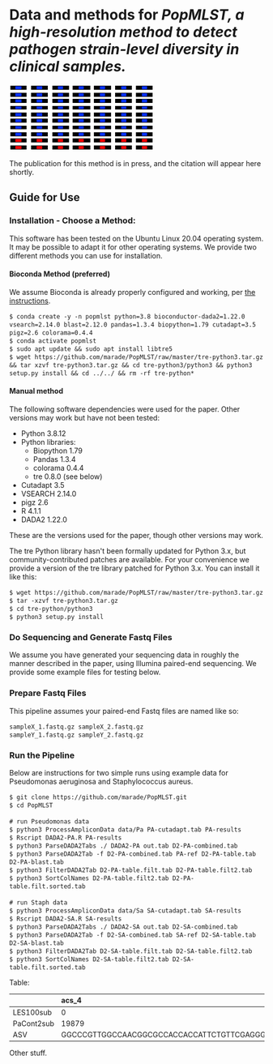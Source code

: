 # Data and methods for <i>PopMLST, a high-resolution method to detect pathogen strain-level diversity in clinical samples.</i>
![logo](/title.png)

The publication for this method is in press, and the citation will appear here shortly.
## Guide for Use
### Installation - Choose a Method:
This software has been tested on the Ubuntu Linux 20.04 operating system. It may be possible to adapt it for other operating systems. We provide two different methods you can use for installation.
#### Bioconda Method (preferred)
We assume Bioconda is already properly configured and working, per <a href="https://bioconda.github.io/user/install.html">the instructions</a>.

    $ conda create -y -n popmlst python=3.8 bioconductor-dada2=1.22.0 vsearch=2.14.0 blast=2.12.0 pandas=1.3.4 biopython=1.79 cutadapt=3.5 pigz=2.6 colorama=0.4.4
    $ conda activate popmlst
    $ sudo apt update && sudo apt install libtre5
    $ wget https://github.com/marade/PopMLST/raw/master/tre-python3.tar.gz && tar xzvf tre-python3.tar.gz && cd tre-python3/python3 && python3 setup.py install && cd ../../ && rm -rf tre-python*

#### Manual method
The following software dependencies were used for the paper. Other versions may work but have not been tested:
* Python 3.8.12
* Python libraries:
  * Biopython 1.79
  * Pandas 1.3.4
  * colorama 0.4.4
  * tre 0.8.0 (see below)
* Cutadapt 3.5
* VSEARCH 2.14.0
* pigz 2.6
* R 4.1.1
* DADA2 1.22.0

These are the versions used for the paper, though other versions may work.

The tre Python library hasn't been formally updated for Python 3.x, but community-contributed patches are available. For your convenience we provide a version of the tre library patched for Python 3.x. You can install it like this:

    $ wget https://github.com/marade/PopMLST/raw/master/tre-python3.tar.gz
    $ tar -xzvf tre-python3.tar.gz
    $ cd tre-python/python3
    $ python3 setup.py install

### Do Sequencing and Generate Fastq Files
We assume you have generated your sequencing data in roughly the manner described in the paper, using Illumina paired-end sequencing. We provide some example files for testing below.
### Prepare Fastq Files
This pipeline assumes your paired-end Fastq files are named like so:

    sampleX_1.fastq.gz sampleX_2.fastq.gz
    sampleY_1.fastq.gz sampleY_2.fastq.gz

### Run the Pipeline
Below are instructions for two simple runs using example data for Pseudomonas aeruginosa and Staphylococcus aureus.

    $ git clone https://github.com/marade/PopMLST.git
    $ cd PopMLST
    
    # run Pseudomonas data
    $ python3 ProcessAmpliconData data/Pa PA-cutadapt.tab PA-results
    $ Rscript DADA2-PA.R PA-results
    $ python3 ParseDADA2Tabs ./ DADA2-PA out.tab D2-PA-combined.tab
    $ python3 ParseDADA2Tab -f D2-PA-combined.tab PA-ref D2-PA-table.tab D2-PA-blast.tab
    $ python3 FilterDADA2Tab D2-PA-table.filt.tab D2-PA-table.filt2.tab
    $ python3 SortColNames D2-PA-table.filt2.tab D2-PA-table.filt.sorted.tab
    
    # run Staph data
    $ python3 ProcessAmpliconData data/Sa SA-cutadapt.tab SA-results
    $ Rscript DADA2-SA.R SA-results
    $ python3 ParseDADA2Tabs ./ DADA2-SA out.tab D2-SA-combined.tab
    $ python3 ParseDADA2Tab -f D2-SA-combined.tab SA-ref D2-SA-table.tab D2-SA-blast.tab
    $ python3 FilterDADA2Tab D2-SA-table.filt.tab D2-SA-table.filt2.tab
    $ python3 SortColNames D2-SA-table.filt2.tab D2-SA-table.filt.sorted.tab

Table:

|          |acs_4                                                                                                                                                                                                                                                                                                                                                                                                 |acs_6                                                                                                                                                                                                                                                                                                                                                                                                 |aro_5                                                                                                                                                                                                                                                                                                                                                                                                                                                                                                             |aro_5*                                                                                                                                                                                                                                                                                                                                                                                                                                                                                                            |aro_75                                                                                                                                                                                                                                                                                                                                                                                                                                                                                                            |gua_11                                                                                                                                                                                                                                                                                                                                                                               |gua_16                                                                                                                                                                                                                                                                                                                                                                               |mut_12                                                                                                                                                                                                                                                                                                                                                                                                                                                    |mut_3                                                                                                                                                                                                                                                                                                                                                                                                                                                     |nuo_1                                                                                                                                                                                                                                                                                                                                                                         |nuo_4                                                                                                                                                                                                                                                                                                                                                                         |pps_23                                                                                                                                                                                                                                                                                                                                                                            |pps_6                                                                                                                                                                                                                                                                                                                                                                             |trp_1                                                                                                                                                                                                                                                                                                                                                                                                                                                      |trp_3
:---------|:-----------------------------------------------------------------------------------------------------------------------------------------------------------------------------------------------------------------------------------------------------------------------------------------------------------------------------------------------------------------------------------------------------|:-----------------------------------------------------------------------------------------------------------------------------------------------------------------------------------------------------------------------------------------------------------------------------------------------------------------------------------------------------------------------------------------------------|:-----------------------------------------------------------------------------------------------------------------------------------------------------------------------------------------------------------------------------------------------------------------------------------------------------------------------------------------------------------------------------------------------------------------------------------------------------------------------------------------------------------------|:-----------------------------------------------------------------------------------------------------------------------------------------------------------------------------------------------------------------------------------------------------------------------------------------------------------------------------------------------------------------------------------------------------------------------------------------------------------------------------------------------------------------|:-----------------------------------------------------------------------------------------------------------------------------------------------------------------------------------------------------------------------------------------------------------------------------------------------------------------------------------------------------------------------------------------------------------------------------------------------------------------------------------------------------------------|:------------------------------------------------------------------------------------------------------------------------------------------------------------------------------------------------------------------------------------------------------------------------------------------------------------------------------------------------------------------------------------|:------------------------------------------------------------------------------------------------------------------------------------------------------------------------------------------------------------------------------------------------------------------------------------------------------------------------------------------------------------------------------------|:---------------------------------------------------------------------------------------------------------------------------------------------------------------------------------------------------------------------------------------------------------------------------------------------------------------------------------------------------------------------------------------------------------------------------------------------------------|:---------------------------------------------------------------------------------------------------------------------------------------------------------------------------------------------------------------------------------------------------------------------------------------------------------------------------------------------------------------------------------------------------------------------------------------------------------|:-----------------------------------------------------------------------------------------------------------------------------------------------------------------------------------------------------------------------------------------------------------------------------------------------------------------------------------------------------------------------------|:-----------------------------------------------------------------------------------------------------------------------------------------------------------------------------------------------------------------------------------------------------------------------------------------------------------------------------------------------------------------------------|:---------------------------------------------------------------------------------------------------------------------------------------------------------------------------------------------------------------------------------------------------------------------------------------------------------------------------------------------------------------------------------|:---------------------------------------------------------------------------------------------------------------------------------------------------------------------------------------------------------------------------------------------------------------------------------------------------------------------------------------------------------------------------------|:----------------------------------------------------------------------------------------------------------------------------------------------------------------------------------------------------------------------------------------------------------------------------------------------------------------------------------------------------------------------------------------------------------------------------------------------------------|:----------------------------------------------------------------------------------------------------------------------------------------------------------------------------------------------------------------------------------------------------------------------------------------------------------------------------------------------------------------------------------------------------------------------------------------------------------
LES100sub |0                                                                                                                                                                                                                                                                                                                                                                                                     |11264                                                                                                                                                                                                                                                                                                                                                                                                 |0                                                                                                                                                                                                                                                                                                                                                                                                                                                                                                                 |17                                                                                                                                                                                                                                                                                                                                                                                                                                                                                                                |0                                                                                                                                                                                                                                                                                                                                                                                                                                                                                                                 |19523                                                                                                                                                                                                                                                                                                                                                                                |0                                                                                                                                                                                                                                                                                                                                                                                    |0                                                                                                                                                                                                                                                                                                                                                                                                                                                         |8338                                                                                                                                                                                                                                                                                                                                                                                                                                                      |0                                                                                                                                                                                                                                                                                                                                                                             |19069                                                                                                                                                                                                                                                                                                                                                                         |21683                                                                                                                                                                                                                                                                                                                                                                             |0                                                                                                                                                                                                                                                                                                                                                                                 |6311                                                                                                                                                                                                                                                                                                                                                                                                                                                       |0
PaCont2sub|19879                                                                                                                                                                                                                                                                                                                                                                                                 |1572                                                                                                                                                                                                                                                                                                                                                                                                  |94                                                                                                                                                                                                                                                                                                                                                                                                                                                                                                                |0                                                                                                                                                                                                                                                                                                                                                                                                                                                                                                                 |3402                                                                                                                                                                                                                                                                                                                                                                                                                                                                                                              |1931                                                                                                                                                                                                                                                                                                                                                                                 |25718                                                                                                                                                                                                                                                                                                                                                                                |16812                                                                                                                                                                                                                                                                                                                                                                                                                                                     |1274                                                                                                                                                                                                                                                                                                                                                                                                                                                      |34964                                                                                                                                                                                                                                                                                                                                                                         |3880                                                                                                                                                                                                                                                                                                                                                                          |395                                                                                                                                                                                                                                                                                                                                                                               |4743                                                                                                                                                                                                                                                                                                                                                                              |567                                                                                                                                                                                                                                                                                                                                                                                                                                                        |5840
ASV       |GGCCCGTTGGCCAACGGCGCCACCACCATTCTGTTCGAGGGCGTACCGAACTACCCCGACGTGACCCGCGTGGCGAAGATCATCGACAAGCACAAGGTTAACATCCTCTACACCGCGCCGACCGCGATCCGCGCGATGATGGCCGAAGGCAAGGCGGCGGTGGCCGGTGCCGACGGTTCCAGCCTGCGTCTGCTCGGTTCGGTGGGCGAGCCGATCAACCCGGAAGCCTGGCAGTGGTACTACGAGACCGTCGGCCAGTCGCGCTGCCCGATCGTCGACACCTGGTGGCAGACCGAGACCGGCGCCTGCCTGATGACCCCGTTGCCGGGCGCCCATGCGATGAAGCCGGGCTCCGCGGCCAAGCCGTTCTTCGGCGTGGTCCCGGCGCTG|GGCCCGTTGGCCAACGGCGCCACCACCATTCTGTTCGAGGGCGTGCCGAACTACCCCGACGTGACCCGCGTGGCGAAAATCATCGACAAGCACAAGGTCAACATCCTCTACACCGCGCCGACCGCGATCCGCGCGATGATGGCCGAAGGCAAGGCGGCGGTGGCCGGTGCCGACGGTTCCAGCCTGCGTCTGCTCGGTTCGGTGGGCGAGCCGATCAACCCGGAAGCCTGGCAGTGGTACTACGAGACCGTCGGCCAGTCGCGCTGCCCGATCGTCGACACCTGGTGGCAGACCGAGACCGGCGCCTGCCTGATGACCCCGTTGCCGGGCGCCCATGCGATGAAGCCGGGCTCCGCGGCCAAGCCGTTCTTCGGCGTGGTCCCGGCGCTG|ATGTCACCGTGCCGTTCAAGGAAGAGGCCTATCGTCTGGTGGACGAGTTGAGCGAGCGGGCCACCCGGGCCGGGGCGGTGAACACCCTGATCCGCCTCGCCGACGGTCGCCTGCGCGGCGACAACACCGACGGCGCCGGCCTGCTGCGGGACCTGACGGCGAACGCCGGGGTCGAGCTGCGCGGCAAGCGGGTTCTCCTGCTCGGCGCCGGCGGTGCGGTGCGTGGGGTGCTCGAACCCTTCCTCGGCGAGTGCCCGGCGGAGTTGCTGATCGCCAACCGCACGGCGCGGAAGGCCGTGGACCTGGCCGAGCGGTTCGCCGACCTCGGCGCGGTGCACGGCTGCGGTTTCGCCGAGGTCGAAGGGCCTTTCGACCTGATCGTCAACGGCACCTCGGCCAGTCTTGCCGGCGACGTGCCGCCGCTGGCGCAGAGCGTGATCGAGCCCGGCCGTACCGTCTGCTACGACATGATGTATGCCAAGGAACCGACTGCCTTCA|ATGTCACCGTGCCGTTCAAGGAAGAGGCCTATCGTCTGGTGGACGAGTTGAGCGAGCGGGCCACCCGGGCCGGGGCGGTGAACACCCTGATCCGCCTCGCCGACGGTCGCCTGCGCGGCGACAACACCGACGGCGCCGGCCTGCTGCGGGACCTGACGGCGAACGCCGGGGTCGAGCTGCGCGGCAAGCGGGGTCTCCTGCTCGGCGCCGGCGGTGCGGTGCGTGGGGTGCTCGAACCCTTCCTCGGCGAGTGCCCGGCGGAGTTGCTGATCGCCAACCGCACGGCGCGGAAGGCCGTGGACCTGGCCGAGCGGTTCGCCGACCGCGGCGCGGTGCACGGCTGCGGTTTCGCCGAGGTCGAAGGGCCTTTCGACCTGATCGTCAACGGCACCTCGGCCAGTCTTGCCGGCGACGTGCCGCCGCTGGCGCAGAGCGTGATCGAGCCCGGCCGTACCGTCTGCTACGACATGATGTATGCCAAGGAACCGACTGCCTTCA|ATGTCACCGTGCCGTTCAAGGAAGAGGCCTATCGTCTGGTGGACGAATTGAGCGAGCGGGCCACCCGGGCCGGGGCGGTGAACACCCTGATCCGCCTGGCCGACGGTCGCCTGCGCGGCGACAACACCGACGGCGCGGGCTTGCTGCGGGACCTGACGGCGAACGCCGGGGTCGAGCTGCGCGGCAAGCGGGTTCTCCTGCTCGGCGCCGGCGGTGCGGTGCGCGGGGTGCTCGAACCCTTCCTCGGCGAGTGCCCGGCGGAGTTGCTGATCGCCAACCGCACGGCGCGGAAGGCCGTGGACCTGGCCGAGCGATTCGCCGATCTCGGCGCGGTGCGCGGCTGCGGTTTCGCCGAGGTCGAAGGGCCTTTCGACCTGGTCGTCAACGGCACCTCGGCCAGTCTTGCCGGCGACGTGCCGCCGCTGGCGCAGAGCGTGATCGAGCCCGGCCGTACCGTCTGCTACGACATGATGTATGCCAAGGAACCGACTGCCTTCA|CTGCTAGGCCTCTCCGGCGGCGTGGACTCCTCGGTGGTCGCCGCGCTGCTGCACAAGGCCATCGGCGACCAACTGACCTGCGTGTTCGTCGACAACGGCCTGCTGCGCCTGCACGAAGGCGACCAGGTGATGGCCATGTTCGCCGAGAACATGGGCGTGAAGGTGATCCGCGCCAACGCCGAGGACAAGTTCCTCGGCCGCCTGGCCGGCGTCGCCGACCCGGAAGAGAAGCGCAAGATCATCGGCCGCACCTTCATCGAAGTTTTCGACGAAGAAGCCACCAAGCTGCAGGACGTGAAGTTCCTCGCCCAGGGCACCATCTACCCCGACGTGATCGAGTCGGCCGGCGCCAAGACCGGCAAGGCCCACGTGA|CTGCTCGGCCTCTCCGGCGGCGTGGACTCCTCGGTGGTCGCCGCGCTGCTGCACAAGGCCATCGGCGACCAACTGACCTGCGTGTTCGTCGACAACGGCCTGCTGCGCCTGCACGAAGGCGACCAGGTGATGGCCATGTTCGCCGAGAACATGGGCGTGAAGGTGATCCGCGCCAACGCCGAGGACAAGTTCCTCGGCCGCCTGGCCGGCGTCGCCGATCCGGAAGAGAAGCGCAAGATCATCGGCCGCACCTTCATCGAAGTCTTCGACGAAGAAGCCACCAAGCTGCAGGACGTGAAGTTCCTCGCCCAGGGCACCATCTACCCCGACGTGATCGAGTCGGCCGGCGCCAAAACCGGCAAGGCCCACGTGA|CTGCAGGAAGTCATCAAGCGCCTGGCGCTGGCCCGTTTCGACGTGGCTTTCCACCTGCGCCACAACGGCAAGACCATCTTCGCCCTGCACGAGGCGCGAGACGAGCTGGCCCGCGCGCGCCGGGTCGGCGCGGTGTGCGGCCAGGCATTCCTCGAGCAGGCGCTGCCGATCGAGGTCGAGCGCAACGGCCTGCACCTGTGGGGCTGGGTCGGCTTGCCGACCTTCTCCCGCAGCCAGCCGGACCTGCAGTACTTCTATGTGAACGGGCGCATGGTGCGCGACAAGCTGGTCGCCCACGCGGTGCGCCAGGCTTATCGCGACGTGCTGTACAACGGCCGGCACCCGACCTTCGTGCTGTTCTTCGAAGTCGATCCGGCGGTGGTGGACGTCAACGTGCACCCGACCAAGCACGAAGTTCGCTTCCGTGACAGCCGGATGGTCC|CTGCAGGAGGTCATCAAGCGCCTGGCGCTGGCCCGCTTCGACGTGGCTTTCCACCTGCGCCACAACGGCAAGACCATCTTCGCCCTGCACGAGGCGCGAGACGAGCTGGCCCGCGCGCGCCGGGTCGGCGCGGTGTGCGGCCAGGCATTCCTCGAGCAGGCGCTGCCGATCGAGGTCGAGCGCAACGGCCTGCACCTGTGGGGCTGGGTCGGCTTGCCGACCTTCTCCCGCAGCCAGCCGGACCTGCAGTACTTCTATGTGAACGGGCGCATGGTGCGCGACAAGCTGGTCGCCCACGCGGTGCGCCAGGCTTATCGCGACGTGCTGTACAACGGCCGGCATCCGACCTTCGTGCTGTTCTTCGAAGTCGATCCGGCGGTGGTGGACGTCAACGTGCACCCGACCAAGCACGAAGTTCGCTTCCGTGACAGCCGGATGGTCC|ATGTTCCTCAACCTCGGCCCGAACCACCCGTCCGCCCACGGCGCGTTCCGCATCATCCTGCAACTGGACGGCGAGGAGATCATCGACTGCGTCCCGGAGATCGGCTACCACCACCGCGGCGCCGAGAAGATGGCCGAGCGCCAGTCCTGGCACAGTTTCATCCCCTACACCGACCGCATCGACTACCTCGGCGGGGTGATGAACAACCTGCCCTACGTACTCTCGGTGGAGAAGCTCGCCGGGATCAAGGTGCCGCAGCGGGTCGACGTGATCCGGATCATGATGGCGGAGTTCTTCCGTATCCTGAACCACCTGCTGTACCTGGGCACCTATATCCAGGACGTCGGCGCCATGACCCCGGTGTTC|ATGTTCCTCAACCTCGGCCCGAACCACCCGTCCGCCCACGGCGCGTTCCGCATCATCCTGCAACTGGACGGCGAGGAGATCATCGACTGCGTCCCGGAGATCGGCTACCACCACCGCGGCGCCGAGAAGATGGCCGAGCGCCAGTCCTGGCACAGTTTCATCCCCTACACCGACCGCATCGACTACCTCGGCGGGGTGATGAACAACCTGCCCTACGTACTCTCGGTGGAGAAGCTCGCCGGGATCAAGGTGCCCCAGCGGGTCGACGTGATCCGGATCATGATGGCGGAGTTCTTCCGTATCCTGAACCACCTGCTGTACCTGGGCACCTATATCCAGGACGTCGGCGCCATGACCCCGGTGTTC|CATCGTCCAGGCACGCCCGGAAACCGTGAAGAGCCGCGCCAGCGCCACGGTCATGGAGCGCTACCTGCTGAAAGAGAAGGGGACCGTCCTGGTGGAAGGGCGTGCCATCGGCCAGCGCATCGGTGCCGGTCCGGTCAAGGTGATCAACGACGTGTCGGAAATGGACAAGGTCCAACCGGGTGACGTCCTGGTCTCCGACATGACCGACCCGGACTGGGAGCCGGTGATGAAGCGCGCCAGCGCCATCGTCACCAACCGCGGCGGGCGTACCTGCCACGCGGCGATCATCGCTCGCGAACTGGGCATCCCGGCGGTGTTCGGTTGCGGCAACGCCACCCAGATCCTGCAGGATGGCCAGGGGGTGACCGTT|CATCGTCCAGGCACGCCCGGAAACCGTGAAGAGCCGCGCCAGCGCCACGGTCATGGAGCGCTACCTGCTGAAAGAGAAGGGGACCGTCCTGGTGGAAGGACGTGCCATCGGCCAGCGCATCGGTGCCGGTCCGGTCAAGGTGATCAACGACGTGTCGGAAATGGACAAGGTCCAACCGGGTGACGTCCTGGTCTCCGACATGACCGACCCGGACTGGGAGCCGGTGATGAAGCGCGCCAGCGCCATCGTCACCAACCGCGGCGGGCGTACCTGCCACGCGGCGATCATCGCTCGCGAACTGGGCATCCCGGCGGTGGTCGGTTGCGGCAACGCCACCCAGATCCTGCAGGATGGGCAGGGGGTGACCGTT|TGTCGTGGGCAGCTCGCCGGAGGTGCTGGTACGGGTCGAGGATGGCCTGGTGACGGTGCGCCCGATCGCCGGTACCCGTCCGCGCGGGATCAACGAAGAGGCCGACCTGGCGCTGGAGCAGGATCTGCTGTCGGACGCCAAGGAGATCGCCGAGCACCTGATGCTGATCGACCTGGGGCGCAACGACGTGGGGCGGGTGTCCGATATCGGCGCGGTGAAGGTCACCGAAAAAATGGTGATCGAACGTTACTCCAACGTCATGCACATCGTGTCCAACGTCACCGGGCAATTGCGCGAGGGGCTCAGCGCGATGGACGCGCTGCGGGCGATTCTGCCGGCGGGCACTCTATCCGGCGCGCCGAAGATCCGCGCCATGGAGATCATCGACGAGCTGGAGCCGGTCAAGCGTGGAGTCTACGGCGGCGCGGTCGGCTACCTGGCAT|TGTCGTGGGCAGCTCGCCGGAGGTGCTGGTACGGGTCGAGGATGGCCTGGTGACGGTGCGCCCGATCGCCGGTACCCGTCCGCGCGGGATCAACGAAGAGGCCGACCTGGCGCTGGAGCAGGATCTGCTGTCGGACGCCAAGGAGATCGCCGAGCACCTGATGCTGATCGACCTGGGGCGCAACGACGTGGGGCGGGTGTCCGACATCGGCGCGGTGAAGGTCACCGAAAAAATGGTGATCGAACGTTACTCCAACGTCATGCACATCGTGTCCAACGTCACCGGGCAATTGCGCGAGGGGCTCAGCGCGATGGACGCGCTGCGGGCGATCCTGCCGGCGGGTACGCTGTCCGGCGCGCCGAAGATCCGCGCCATGGAGATCATCGACGAGCTGGAGCCGGTCAAGCGTGGAGTCTACGGCGGCGCGGTCGGCTACCTGGCAT

Other stuff.
